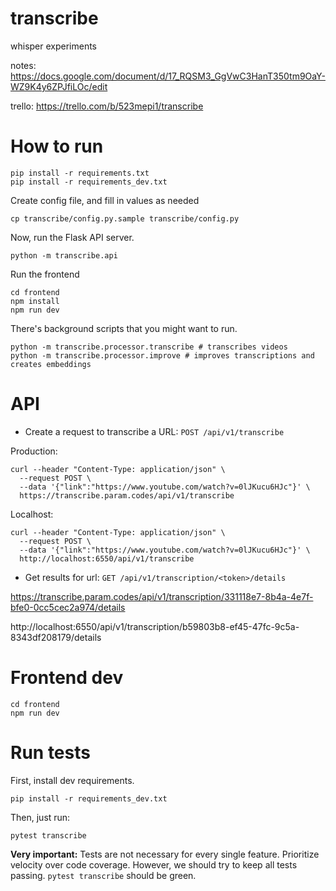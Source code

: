 # transcribe

whisper experiments

notes: https://docs.google.com/document/d/17_RQSM3_GgVwC3HanT350tm9OaY-WZ9K4y6ZPJfiLOc/edit

trello: https://trello.com/b/523mepi1/transcribe

# How to run

```
pip install -r requirements.txt
pip install -r requirements_dev.txt
```

Create config file, and fill in values as needed

```
cp transcribe/config.py.sample transcribe/config.py
```

Now, run the Flask API server.

```
python -m transcribe.api
```

Run the frontend

```
cd frontend
npm install
npm run dev
```

There's background scripts that you might want to run.

```
python -m transcribe.processor.transcribe # transcribes videos
python -m transcribe.processor.improve # improves transcriptions and creates embeddings
```

# API

- Create a request to transcribe a URL: `POST /api/v1/transcribe`

Production:

```
curl --header "Content-Type: application/json" \
  --request POST \
  --data '{"link":"https://www.youtube.com/watch?v=0lJKucu6HJc"}' \
  https://transcribe.param.codes/api/v1/transcribe
```

Localhost:

```
curl --header "Content-Type: application/json" \
  --request POST \
  --data '{"link":"https://www.youtube.com/watch?v=0lJKucu6HJc"}' \
  http://localhost:6550/api/v1/transcribe
```

- Get results for url: `GET /api/v1/transcription/<token>/details`

https://transcribe.param.codes/api/v1/transcription/331118e7-8b4a-4e7f-bfe0-0cc5cec2a974/details

http://localhost:6550/api/v1/transcription/b59803b8-ef45-47fc-9c5a-8343df208179/details

# Frontend dev

```
cd frontend
npm run dev
```

# Run tests

First, install dev requirements.

```
pip install -r requirements_dev.txt
```

Then, just run:

```
pytest transcribe
```

**Very important:** Tests are not necessary for every single feature. Prioritize velocity over code coverage. However, we should try to keep all tests passing. `pytest transcribe` should be green.
